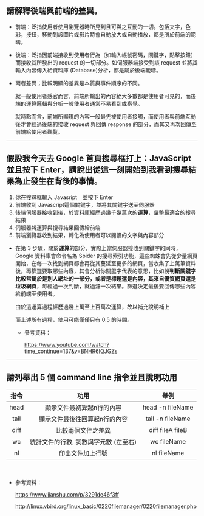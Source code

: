 ## 請解釋後端與前端的差異。

- 前端：泛指使用者使用瀏覽器時所見到且可與之互動的一切。包括文字，色彩，按鈕，移動到該圖片或影片時會自動放大或自動播放，都是所於前端的範疇。

- 後端：泛指因前端接收到使用者行為（如輸入帳號密碼，關鍵字，點擊按鈕）而接收其所發出的 request 的一切部分。如伺服器端接受到該 request 並將其輸入內容傳入給資料庫 (Database)分析，都是屬於後端範疇。

* 兩者差異；比較明顯的差異是本質與事件順序的不同。

    就一般使用者感官而言，前端所輸出的內容絕大多數都是使用者可見的，而後端的運算邏輯與分析一般使用者通常不易看到或察覺。
    
    就時點而言，前端所顯現的內容一般最先被使用者接觸，而使用者與前端互動後才會經過後端的接收 request 與回傳 response 的部分，而其又再次回傳至前端給使用者觀覽。
    
---
## 假設我今天去 Google 首頁搜尋框打上：JavaScri**p**t 並且按下 Enter，請說出從這一刻開始到我看到搜尋結果為止發生在背後的事情。



1. 你在搜尋框輸入 Javasript　並按下 Enter
2. 前端收到 Javascript這個關鍵字，並將其關鍵字送至伺服器
3. 後端伺服器接收到後，於資料庫經歷過幾千幾萬次的**運算**，彙整最適合的搜尋結果
4. 伺服器將運算與搜尋結果回傳給前端
5. 前端瀏覽器收到結果，轉化為使用者可以閱讀的文字與內容部分

- 在第 3 步驟，關於**運算**的部分，實際上當伺服器接收到關鍵字的同時，Google 資料庫會命令名為 Spider 的搜尋索引功能，這些蜘蛛會先從少量網頁開始，在每一次找到網頁都會再從其蔓延至更多的網頁，當收集了上萬筆資料後，再篩選要取哪些內容，其會分析你關鍵字代表的意思，比如說**判斷關鍵字比較常屬於是別人網址的一部分，或者是標題還是內容，其來自優質網頁還是垃圾網頁**，每經過一次判斷，就過濾一次結果。篩選決定最後要回傳哪些內容給前端至使用者。

    由於這運算過程經歷過幾上萬至上百萬次運算，故以補充說明補上

    而上述所有過程，使用可能僅僅只有 0.5 的時間。



    - 參考資料：
    
        <https://www.youtube.com/watch?time_continue=137&v=BNHR6IQJGZs>
---
## 請列舉出 5 個 command line 指令並且說明功用

指令|功用|舉例
:-:|:-:|:-:
head|顯示文件最初算起n行的內容|head -n fileName
tail|顯示文件最後往回算起n行的內容|tail -n fileName
diff|比較兩個文件之差異|diff fileA fileB
wc|統計文件的行數, 詞數與字元數 (左至右)|wc fileName
nl|印出文件加上行號|nl fileName

　
- 參考資料：
    
    <https://www.jianshu.com/p/3291de46f3ff>

    <http://linux.vbird.org/linux_basic/0220filemanager/0220filemanager.php>